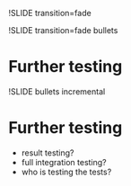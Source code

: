 !SLIDE transition=fade

!SLIDE transition=fade bullets

# Further testing

!SLIDE bullets incremental

# Further testing
* result testing?
* full integration testing?
* who is testing the tests?

